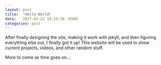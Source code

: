 ```yaml
---
layout: post
title:  "Hello World"
date:   2017-02-22 18:14:36 -0500
categories: post
---
```

After finally designing the site, making it work with jekyll, and then figuring everything else out, I finally got it up! This website will be used to show current projects, videos, and other random stuff.

More to come as time goes on...